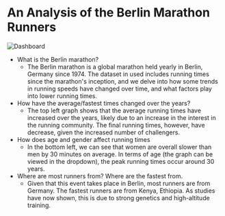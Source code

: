 # An Analysis of the Berlin Marathon Runners
![Dashboard]("/main/dashboard.png")
- What is the Berlin marathon?
    - The Berlin marathon is a global marathon held yearly in Berlin, Germany since 1974. The dataset in used includes running times since the marathon's inception, and we delve into how some trends in running speeds have changed over time, and what factors play into lower running times.
- How have the average/fastest times changed over the years?
    - The top left graph shows that the average running times have increased over the years, likely due to an increase in the interest in the running community. The final running times, however, have decrease, given the increased number of challengers.
- How does age and gender affect running times
    - In the bottom left, we can see that women are overall slower than men by 30 minutes on average. In terms of age (the graph can be viewed in the dropdown), the peak running times occur around 30 years.
- Where are most runners from? Where are the fastest from. 
    - Given that this event takes place in Berlin, most runners are from Germany. The fastest runners are from Kenya, Ethiopia. As studies have now shown, this is due to strong genetics and high-altitude training.
